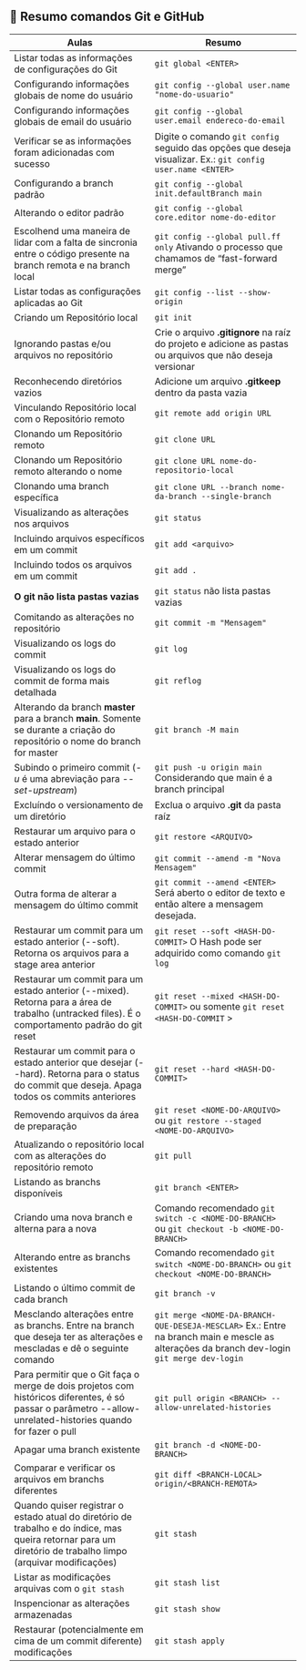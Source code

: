 ## 📖 Resumo comandos Git e GitHub
| Aulas | Resumo |
| ------| ------ |
| Listar todas as informações de configurações do Git | ``` git global <ENTER> ``` |
| Configurando informações globais de nome do usuário | ``` git config --global user.name "nome-do-usuario" ``` |
| Configurando informações globais de email do usuário |  ```git config --global user.email endereco-do-email```|
| Verificar se as informações foram adicionadas com sucesso | Digite o comando ``` git config ``` seguido das opções que deseja visualizar. Ex.: ```git config user.name <ENTER> ``` |
| Configurando a branch padrão | ``` git config --global init.defaultBranch main ``` |
| Alterando o editor padrão | ``` git config --global core.editor nome-do-editor ``` |
| Escolhend uma maneira de lidar com a falta de sincronia entre o código presente na branch remota e na branch local | ``` git config --global pull.ff only ``` Ativando o processo que chamamos de “fast-forward merge” |
| Listar todas as configurações aplicadas ao Git | ``` git config --list --show-origin ``` |
| Criando um Repositório local | ``` git init ``` |
| Ignorando pastas e/ou arquivos no repositório | Crie o arquivo **.gitignore** na raíz do projeto e adicione as pastas ou arquivos que não deseja versionar |
| Reconhecendo diretórios vazios | Adicione um arquivo **.gitkeep** dentro da pasta vazia |
| Vinculando Repositório local com o Repositório remoto | ``` git remote add origin URL ``` |
| Clonando um Repositório remoto | ``` git clone URL ``` |
| Clonando um Repositório remoto alterando o nome | ``` git clone URL nome-do-repositorio-local ``` |
| Clonando uma branch específica | ``` git clone URL --branch nome-da-branch --single-branch ``` |
| Visualizando as alterações nos arquivos | ``` git status ``` |
| Incluindo arquivos específicos em um commit | ``` git add <arquivo> ``` |
| Incluindo todos os arquivos em um commit | ``` git add . ``` |
| **O git não lista pastas vazias** | ``` git status ``` não lista pastas vazias |
| Comitando as alterações no repositório | ``` git commit -m "Mensagem" ``` |
| Visualizando os logs do commit | ``` git log ``` |
| Visualizando os logs do commit de forma mais detalhada | ``` git reflog ``` |
| Alterando da branch **master** para a branch **main**. Somente se durante a criação do repositório o nome do branch for master | ``` git branch -M main ``` |
| Subindo o primeiro commit (_-u_ é uma abreviação para _--set-upstream_) | ``` git push -u origin main ``` Considerando que main é a branch principal |
| Excluíndo o versionamento de um diretório | Exclua o arquivo **.git** da pasta raíz |
| Restaurar um arquivo para o estado anterior | ``` git restore <ARQUIVO> ``` |
| Alterar mensagem do último commit | ``` git commit --amend -m "Nova Mensagem" ``` |
| Outra forma de alterar a mensagem do último commit | ``` git commit --amend <ENTER> ``` Será aberto o editor de texto e então altere a mensagem desejada. |
| Restaurar um commit para um estado anterior (--soft). Retorna os arquivos para a stage area anterior | ``` git reset --soft <HASH-DO-COMMIT> ``` O Hash pode ser adquirido como comando ``` git log ``` |
| Restaurar um commit para um estado anterior (--mixed). Retorna para a área de trabalho (untracked files). É o comportamento padrão do git reset | ``` git reset --mixed <HASH-DO-COMMIT> ``` ou somente ``` git reset <HASH-DO-COMMIT ``` > |
| Restaurar um commit para o estado anterior que desejar (--hard). Retorna para o status do commit que deseja. Apaga todos os commits anteriores | ``` git reset --hard <HASH-DO-COMMIT> ``` |
| Removendo arquivos da área de preparação | ``` git reset <NOME-DO-ARQUIVO> ``` ou ``` git restore --staged <NOME-DO-ARQUIVO> ``` |
| Atualizando o repositório local com as alterações do repositório remoto | ``` git pull ``` |
| Listando as branchs disponíveis | ``` git branch <ENTER> ``` |
| Criando uma nova branch e alterna para a nova | Comando recomendado ```git switch -c <NOME-DO-BRANCH> ``` ou ``` git checkout -b <NOME-DO-BRANCH> ``` |
| Alterando entre as branchs existentes | Comando recomendado ``` git switch <NOME-DO-BRANCH> ``` ou ``` git checkout <NOME-DO-BRANCH> ``` |
| Listando o último commit de cada branch | ``` git branch -v ``` |
| Mesclando alterações entre as branchs. Entre na branch que deseja ter as alterações e mescladas e dê o seguinte comando | ``` git merge <NOME-DA-BRANCH-QUE-DESEJA-MESCLAR> ``` Ex.: Entre na branch main e mescle as alterações da branch dev-login ``` git merge dev-login ```|
| Para permitir que o Git faça o merge de dois projetos com históricos diferentes, é só passar o parâmetro --allow-unrelated-histories quando for fazer o pull | ``` git pull origin <BRANCH> --allow-unrelated-histories ``` |
| Apagar uma branch existente | ``` git branch -d <NOME-DO-BRANCH> ``` |
| Comparar e verificar os arquivos em branchs diferentes | ``` git diff <BRANCH-LOCAL> origin/<BRANCH-REMOTA> ``` |
| Quando quiser registrar o estado atual do diretório de trabalho e do índice, mas queira retornar para um diretório de trabalho limpo (arquivar modificações) | ``` git stash ``` |
| Listar as modificações arquivas com o ``` git stash ``` | ``` git stash list ``` |
| Inspencionar as alterações armazenadas | ``` git stash show ``` |
| Restaurar (potencialmente em cima de um commit diferente) modificações | ``` git stash apply ``` |
